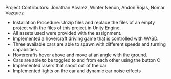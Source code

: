 Project Contributors: Jonathan Alvarez, Winter Nenon, Andon Rojas, Nomar Vazquez
- Installation Procedure: Unzip files and replace the files of an empty project with the files of this project in Unity Engine.
- All assets used were provided with the assignment. 
- Implemented a hovercraft driving game that is controlled with WASD.
- Three available cars are able to spawn with different speeds and turning capabilities. 
- Hovercrafts hover above and move at an angle with the ground.
- Cars are able to be toggled to and from each other using the button C
- Implemented lasers that shoot out of the car
- Implemented lights on the car and dynamic car noise effects 
